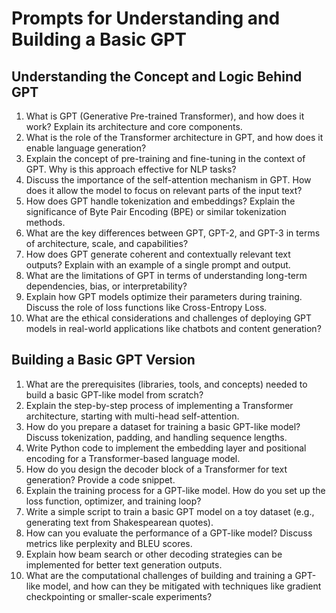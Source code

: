 # Prompts for Understanding and Building a Basic GPT

## Understanding the Concept and Logic Behind GPT
1. What is GPT (Generative Pre-trained Transformer), and how does it work? Explain its architecture and core components.  
2. What is the role of the Transformer architecture in GPT, and how does it enable language generation?  
3. Explain the concept of pre-training and fine-tuning in the context of GPT. Why is this approach effective for NLP tasks?  
4. Discuss the importance of the self-attention mechanism in GPT. How does it allow the model to focus on relevant parts of the input text?  
5. How does GPT handle tokenization and embeddings? Explain the significance of Byte Pair Encoding (BPE) or similar tokenization methods.  
6. What are the key differences between GPT, GPT-2, and GPT-3 in terms of architecture, scale, and capabilities?  
7. How does GPT generate coherent and contextually relevant text outputs? Explain with an example of a single prompt and output.  
8. What are the limitations of GPT in terms of understanding long-term dependencies, bias, or interpretability?  
9. Explain how GPT models optimize their parameters during training. Discuss the role of loss functions like Cross-Entropy Loss.  
10. What are the ethical considerations and challenges of deploying GPT models in real-world applications like chatbots and content generation?  

## Building a Basic GPT Version
1. What are the prerequisites (libraries, tools, and concepts) needed to build a basic GPT-like model from scratch?  
2. Explain the step-by-step process of implementing a Transformer architecture, starting with multi-head self-attention.  
3. How do you prepare a dataset for training a basic GPT-like model? Discuss tokenization, padding, and handling sequence lengths.  
4. Write Python code to implement the embedding layer and positional encoding for a Transformer-based language model.  
5. How do you design the decoder block of a Transformer for text generation? Provide a code snippet.  
6. Explain the training process for a GPT-like model. How do you set up the loss function, optimizer, and training loop?  
7. Write a simple script to train a basic GPT model on a toy dataset (e.g., generating text from Shakespearean quotes).  
8. How can you evaluate the performance of a GPT-like model? Discuss metrics like perplexity and BLEU scores.  
9. Explain how beam search or other decoding strategies can be implemented for better text generation outputs.  
10. What are the computational challenges of building and training a GPT-like model, and how can they be mitigated with techniques like gradient checkpointing or smaller-scale experiments?  
